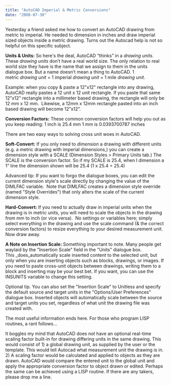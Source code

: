 ```yaml
---
title: "AutoCAD Imperial & Metric Conversions"
date: "2008-07-30"
---
```


Yesterday a friend asked me how to convert an AutoCAD drawing from metric to imperial. He needed to dimension in inches and draw imperial sized objects inside a metric drawing. Turns out the Autocad help is not so helpful on this specific subject.

**Units & Units:** So here's the deal, AutoCAD “thinks” in a _drawing units_. These _drawing units_ don’t have a real world size. The only relation to real world size they have is the name that we assign to them in the units dialogue box. But a name doesn’t mean a thing to AutoCAD. 1 metric _drawing unit_ = 1 imperial _drawing unit_ = 1 mile _drawing unit_.

Example: when you copy & paste a 12"x12" rectangle into any drawing, AutoCAD really pastes a 12 unit x 12 unit rectangle. If you paste that same 12”x12” rectangle into a millimeter based drawing, the rectangle will only be 12 mm x 12 mm.  Likewise, a 12mm x 12mm rectangle pasted into an inch based drawing will become 12”x12”.

**Conversion Factors:** These common conversion factors will help you out as you keep reading: 1 inch is 25.4 mm 1 mm is 0.0393700787 inches

There are two easy ways to solving cross unit woes in AutoCAD.

**Soft-Convert:** If you only need to _dimension_ a drawing with different units (e.g. a metric drawing with imperial dimensions,) you can create a dimension style with a SCALE (Dimension Styles > Primary Units tab.) The SCALE is the conversion factor. So if my SCALE is 25.4, when I dimension a 1” line the dimension shown will be 25.4 (1 x 25.4 = 25.4)

Advanced tip: If you want to forgo the dialogue boxes, you can edit the current dimension style's scale directly by changing the value of the DIMLFAC variable.  Note that DIMLFAC creates a dimension style override (named "Style Overrides") that only alters the scale of the current dimension style.

**Hard-Convert:** If you need to actually draw in imperial units when the drawing is in metric units, you will need to scale the objects in the drawing from mm to inch (or vice versa).  No settings or variables here; simply select everything in the drawing and use the scale command (& the correct conversion factors) to resize everything to your desired measurement unit. Now draw away.

**A Note on Insertion Scale:** Something important to note. Many people get waylaid by the "Insertion Scale" field in the "Units" dialogue box. This _does_automatically scale inserted content to the selected unit, but only when you are inserting objects such as blocks, drawings, or images. If you need to paste cross-unit objects between drawings, writing them to a block and inserting may be your best bet. If you want, you can use the INSUNITS variable to change this setting.

Optional tip. You can also set the "Insertion Scale" to Unitless and specify the default source and target units in the "Options/User Preferences" dialogue box. Inserted objects will automatically scale between the source and target units you set, regardless of what unit the drawing file was created with.

The most useful information ends here. For those who program LISP routines, a rant follows...

It boggles my mind that AutoCAD does not have an optional real-time scaling factor built-in for drawing differing units in the same drawing. This would consist of 1) a global drawing unit, as supplied by the user or the template. This would tell Autocad what measurement unit the drawing is in. 2) A scaling factor would be calculated and applied to objects as they are drawn. AutoCAD would compare the entered unit to the global unit and apply the appropriate conversion factor to object drawn or edited. Perhaps the same can be achieved using a LISP routine. If there are any takers, please drop me a line.